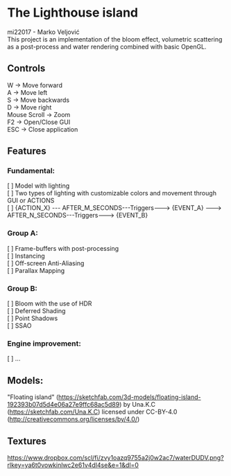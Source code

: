 # The Lighthouse island

mi22017 - Marko Veljović  
This project is an implementation of the bloom effect, volumetric scattering  
as a post-process and water rendering combined with basic OpenGL.

## Controls

W -> Move forward  
A -> Move left  
S -> Move backwards  
D -> Move right  
Mouse Scroll -> Zoom  
F2 -> Open/Close GUI  
ESC -> Close application

## Features

### Fundamental:

[ ] Model with lighting  
[ ] Two types of lighting with customizable colors and movement through GUI or ACTIONS  
[ ] {ACTION_X} --- AFTER_M_SECONDS---Triggers---> {EVENT_A} ---> AFTER_N_SECONDS---Triggers---> {EVENT_B}

### Group A:

[ ] Frame-buffers with post-processing   
[ ] Instancing  
[ ] Off-screen Anti-Aliasing  
[ ] Parallax Mapping

### Group B:

[ ] Bloom with the use of HDR  
[ ] Deferred Shading  
[ ] Point Shadows  
[ ] SSAO

### Engine improvement:

[ ] ...

## Models:

"Floating island" (https://sketchfab.com/3d-models/floating-island-192393b07d5d4e06a27e9ffc68ac5d89) by
Una.K.C (https://sketchfab.com/Una.K.C) licensed under CC-BY-4.0 (http://creativecommons.org/licenses/by/4.0/)

## Textures

https://www.dropbox.com/scl/fi/zvy1oazq9755a2j0w2ac7/waterDUDV.png?rlkey=ya6t0vowkinlwc2e61v4dl4se&e=1&dl=0  
